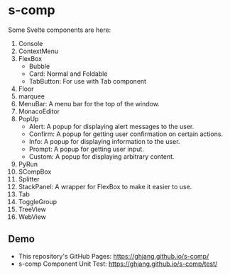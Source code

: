 # s-comp

Some Svelte components are here:

1. Console
1. ContextMenu
1. FlexBox
   * Bubble
   * Card: Normal and Foldable
   * TabButton: For use with Tab component
1. Floor
1. marquee
1. MenuBar: A menu bar for the top of the window.
1. MonacoEditor
1. PopUp
   * Alert: A popup for displaying alert messages to the user.
   * Confirm: A popup for getting user confirmation on certain actions.
   * Info: A popup for displaying information to the user.
   * Prompt: A popup for getting user input.
   * Custom: A popup for displaying arbitrary content.
1. PyRun
1. SCompBox
1. Splitter
1. StackPanel: A wrapper for FlexBox to make it easier to use.
1. Tab
1. ToggleGroup
1. TreeView
1. WebView

## Demo

* This repository's GitHub Pages: <https://ghjang.github.io/s-comp/>
* s-comp Component Unit Test: <https://ghjang.github.io/s-comp/test/>
